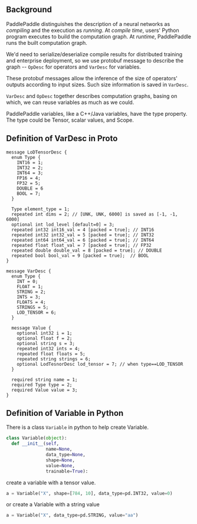 ## Background

PaddlePaddle distinguishes the description of a neural networks as *compiling* and the execution as *running*.  At *compile time*, users' Python program executes to build the computation graph.  At *runtime*, PaddlePaddle runs the built computation graph.

We'd need to serialize/deserialize compile results for distributed training and enterprise deployment, so we use protobuf message to describe the graph -- `OpDesc` for operators and `VarDesc` for variables.

These protobuf messages allow the inference of the size of operators' outputs according to input sizes.  Such size information is saved in `VarDesc`.

`VarDesc` and `OpDesc` together describes computation graphs, basing on which, we can reuse variables as much as we could.

PaddlePaddle variables, like a C++/Java variables, have the type property.   The type could be Tensor, scalar values, and Scope.

## Definition of VarDesc in Proto

```
message LoDTensorDesc {
  enum Type {
    INT16 = 1;
    INT32 = 2;
    INT64 = 3;
    FP16 = 4;
    FP32 = 5;
    DOUBLE = 6
    BOOL = 7;
  }

  Type element_type = 1;
  repeated int dims = 2; // [UNK, UNK, 6000] is saved as [-1, -1, 6000]
  optional int lod_level [default=0] = 3;
  repeated int32 int16_val = 4 [packed = true]; // INT16
  repeated int32 int32_val = 5 [packed = true]; // INT32
  repeated int64 int64_val = 6 [packed = true]; // INT64
  repeated float float_val = 7 [packed = true]; // FP32
  repeated double double_val = 8 [packed = true]; // DOUBLE
  repeated bool bool_val = 9 [packed = true];  // BOOL
}

message VarDesc {
  enum Type {
    INT = 0;
    FLOAT = 1;
    STRING = 2;
    INTS = 3;
    FLOATS = 4;
    STRINGS = 5;
    LOD_TENSOR = 6;
  }

  message Value {
    optional int32 i = 1;
    optional float f = 2;
    optional string s = 3;
    repeated int32 ints = 4;
    repeated float floats = 5;
    repeated string strings = 6;
    optional LodTesnorDesc lod_tensor = 7; // when type==LOD_TENSOR
  }

  required string name = 1;
  required Type type = 2;
  required Value value = 3;
}

```

## Definition of Variable in Python

There is a class `Variable` in python to help create Variable.

```python
class Variable(object):
  def __init__(self,
               name=None,
               data_type=None,
               shape=None,
               value=None,
               trainable=True):
```

create a variable with a tensor value.

```python
a = Variable("X", shape=[784, 10], data_type=pd.INT32, value=0)
```

or create a Variable with a string value

```python
a = Variable("X", data_type=pd.STRING, value="aa")
```
